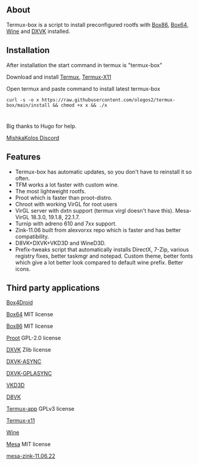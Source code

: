 ## About

Termux-box is a script to install preconfigured rootfs with [Box86](https://github.com/ptitSeb/box86), [Box64](https://github.com/ptitSeb/box64), [Wine](https://www.winehq.org/) and [DXVK](https://github.com/doitsujin/dxvk) installed.

## Installation
After installation the start command in termux is "termux-box"

Download and install
[Termux](https://f-droid.org/en/packages/com.termux),
[Termux-X11](https://raw.githubusercontent.com/olegos2/termux-box/main/termux-x11-arm64-v8a-debug.apk)

Open termux and paste command to install latest termux-box

`curl -s -o x https://raw.githubusercontent.com/olegos2/termux-box/main/install && chmod +x x && ./x`

#
Big thanks to Hugo for help.

[MishkaKolos Discord](https://discord.gg/ZAQnZzbCXq)

## Features
* Termux-box has automatic updates, so you don't have to reinstall it so often.
* TFM works a lot faster with custom wine.
* The most lightweight rootfs.
* Proot which is faster than proot-distro.
* Chroot with working VirGL for root users
* VirGL server with dxtn support (termux virgl doesn't have this). Mesa-VirGL 18.3.0, 19.1.8, 22.1.7.
* Turnip with adreno 610 and 7xx support.
* Zink-11.06 built from alexvorxx repo which is faster and has better compatibility.
* D8VK+DXVK+VKD3D and WineD3D.
* Prefix-tweaks script that automatically installs DirectX, 7-Zip, various registry fixes, better taskmgr and notepad. Custom theme, better fonts which give a lot better look compared to default wine prefix. Better icons.

## Third party applications

[Box4Droid](https://github.com/Herick75/Box4Droid)

[Box64](https://github.com/ptitSeb/box64) MIT license

[Box86](https://github.com/ptitSeb/box86) MIT license

[Proot](https://github.com/termux/proot) GPL-2.0 license

[DXVK](https://github.com/doitsujin/dxvk) Zlib license

[DXVK-ASYNC](https://github.com/Sporif/dxvk-async)

[DXVK-GPLASYNC](https://gitlab.com/Ph42oN/dxvk-gplasync)

[VKD3D](https://github.com/lutris/vkd3d)

[D8VK](https://github.com/AlpyneDreams/d8vk)

[Termux-app](https://github.com/termux/termux-app) GPLv3 license

[Termux-x11](https://github.com/termux/termux-x11)

[Wine](https://wiki.winehq.org/Licensing)

[Mesa](https://docs.mesa3d.org/license.html) MIT license

[mesa-zink-11.06.22](https://github.com/alexvorxx/mesa-zink-11.06.22)
